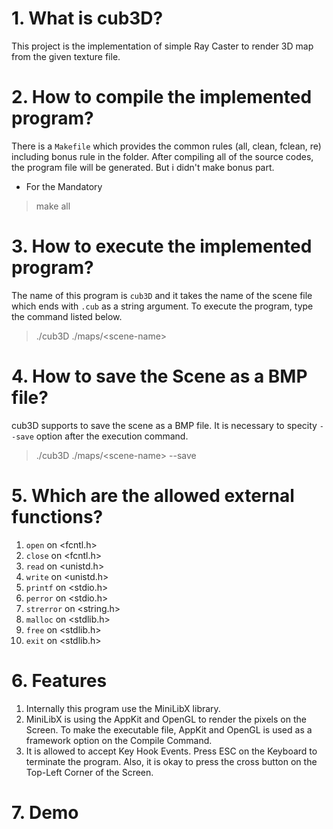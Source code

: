 # 1. What is cub3D?

This project is the implementation of simple Ray Caster to render 3D map from the given texture file.

# 2. How to compile the implemented program?

There is a `Makefile` which provides the common rules (all, clean, fclean, re) including bonus rule in the folder. After compiling all of the source codes, the program file will be generated.
But i didn't make bonus part.
* For the Mandatory
> make all

# 3. How to execute the implemented program?
The name of this program is `cub3D` and it takes the name of the scene file which ends with `.cub` as a string argument. To execute the program, type the command listed below.
> ./cub3D ./maps/\<scene-name>

# 4. How to save the Scene as a BMP file?
cub3D supports to save the scene as a BMP file. It is necessary to specity `--save` option after the execution command.
> ./cub3D ./maps/\<scene-name> --save

# 5. Which are the allowed external functions?

1. `open` on \<fcntl.h>
2. `close` on \<fcntl.h>
3. `read` on \<unistd.h>
4. `write` on \<unistd.h>
5. `printf` on \<stdio.h>
6. `perror` on \<stdio.h>
7. `strerror` on \<string.h>
8. `malloc` on \<stdlib.h>
9. `free` on \<stdlib.h>
10. `exit` on \<stdlib.h>

# 6. Features

1. Internally this program use the MiniLibX library. 
2. MiniLibX is using the AppKit and OpenGL to render the pixels on the Screen. To make the executable file, AppKit and OpenGL is used as a framework option on the Compile Command.
3. It is allowed to accept Key Hook Events. Press ESC on the Keyboard to terminate the program. Also, it is okay to press the cross button on the Top-Left Corner of the Screen. 

# 7. Demo

